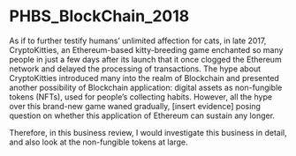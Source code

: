 # PHBS_BlockChain_2018
As if to further testify humans’ unlimited affection for cats, in late 2017, CryptoKitties, an Ethereum-based kitty-breeding game enchanted so many people in just a few days after its launch that it once clogged the Ethereum network and delayed the processing of transactions. The hype about CryptoKitties introduced many into the realm of Blockchain and presented another possibility of Blockchain application: digital assets as non-fungible tokens (NFTs), used for people’s collecting habits. However, all the hype over this brand-new game waned gradually, [insert evidence] posing question on whether this application of Ethereum can sustain any longer. 

Therefore, in this business review, I would investigate this business in detail, and also look at the non-fungible tokens at large. 
